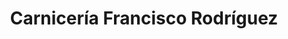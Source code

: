 ---
title: "Carnicería Francisco Rodríguez"
url: /madrid/carniceria-francisco-rodriguez/
shop: carnicero
---